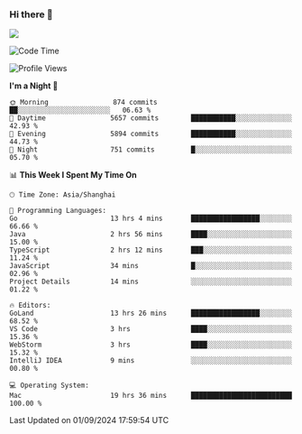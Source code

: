 ### Hi there 👋

<!--
**JJAYCHEN1e/jjaychen1e** is a ✨ _special_ ✨ repository because its `README.md` (this file) appears on your GitHub profile.

Here are some ideas to get you started:

- 🔭 I’m currently working on ...
- 🌱 I’m currently learning ...
- 👯 I’m looking to collaborate on ...
- 🤔 I’m looking for help with ...
- 💬 Ask me about ...
- 📫 How to reach me: ...
- 😄 Pronouns: ...
- ⚡ Fun fact: ...
-->

[![](https://github-readme-stats.vercel.app/api?username=jjaychen1e&show_icons=true)](https://github.com/jjaychen1e/github-readme-stats?count_private=true)

<!--START_SECTION:waka-->
![Code Time](http://img.shields.io/badge/Code%20Time-1%2C379%20hrs%2031%20mins-blue)

![Profile Views](http://img.shields.io/badge/Profile%20Views-0-blue)

**I'm a Night 🦉** 

```text
🌞 Morning                874 commits         ██░░░░░░░░░░░░░░░░░░░░░░░   06.63 % 
🌆 Daytime                5657 commits        ███████████░░░░░░░░░░░░░░   42.93 % 
🌃 Evening                5894 commits        ███████████░░░░░░░░░░░░░░   44.73 % 
🌙 Night                  751 commits         █░░░░░░░░░░░░░░░░░░░░░░░░   05.70 % 
```


📊 **This Week I Spent My Time On** 

```text
🕑︎ Time Zone: Asia/Shanghai

💬 Programming Languages: 
Go                       13 hrs 4 mins       █████████████████░░░░░░░░   66.66 % 
Java                     2 hrs 56 mins       ████░░░░░░░░░░░░░░░░░░░░░   15.00 % 
TypeScript               2 hrs 12 mins       ███░░░░░░░░░░░░░░░░░░░░░░   11.24 % 
JavaScript               34 mins             █░░░░░░░░░░░░░░░░░░░░░░░░   02.96 % 
Project Details          14 mins             ░░░░░░░░░░░░░░░░░░░░░░░░░   01.22 % 

🔥 Editors: 
GoLand                   13 hrs 26 mins      █████████████████░░░░░░░░   68.52 % 
VS Code                  3 hrs               ████░░░░░░░░░░░░░░░░░░░░░   15.36 % 
WebStorm                 3 hrs               ████░░░░░░░░░░░░░░░░░░░░░   15.32 % 
IntelliJ IDEA            9 mins              ░░░░░░░░░░░░░░░░░░░░░░░░░   00.80 % 

💻 Operating System: 
Mac                      19 hrs 36 mins      █████████████████████████   100.00 % 
```


 Last Updated on 01/09/2024 17:59:54 UTC
<!--END_SECTION:waka-->
